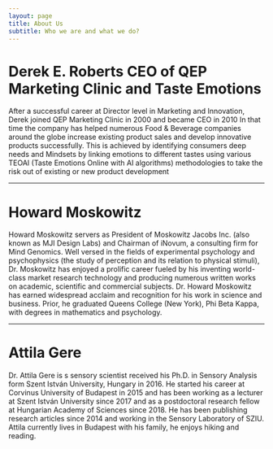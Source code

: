 ```yaml
---
layout: page
title: About Us
subtitle: Who we are and what we do?
---
```


# Derek E. Roberts CEO of QEP Marketing Clinic and Taste Emotions

After a successful career at Director level in Marketing and Innovation, Derek joined QEP Marketing 
Clinic in 2000 and became CEO in 2010 In that time the company has helped numerous Food & Beverage 
companies around the globe increase existing product sales and develop innovative products successfully.
This is achieved by identifying consumers deep needs and Mindsets by linking emotions to different tastes
using various TEOAI (Taste Emotions Online with AI algorithms) methodologies to take the risk out of 
existing or new product development

***

# Howard Moskowitz

Howard Moskowitz servers as President of Moskowitz Jacobs Inc. (also known as MJI Design Labs) and Chairman
 of iNovum, a consulting firm for Mind Genomics. Well versed in the fields of experimental psychology and 
 psychophysics (the study of perception and its relation to physical stimuli), Dr. Moskowitz has enjoyed 
 a prolific career fueled by his inventing world-class market research technology and producing numerous 
 written works on academic, scientific and commercial subjects. Dr. Howard Moskowitz has earned widespread 
 acclaim and recognition for his work in science and business. Prior, he graduated Queens College (New York), 
 Phi Beta Kappa, with degrees in mathematics and psychology.
 
***

# Attila Gere

Dr. Attila Gere is s sensory scientist received his Ph.D. in Sensory Analysis form Szent István University,
Hungary in 2016. He started his career at Corvinus University of Budapest in 2015 and has been working as 
a lecturer at Szent István University since 2017 and as a postdoctoral research fellow at Hungarian Academy 
of Sciences since 2018. He has been publishing research articles since 2014 and working in the Sensory 
Laboratory of SZIU. Attila currently lives in Budapest with his family, he enjoys hiking and reading.

